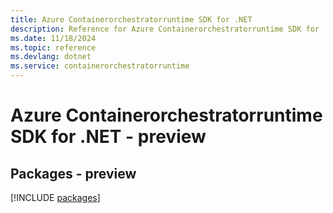 ```yaml
---
title: Azure Containerorchestratorruntime SDK for .NET
description: Reference for Azure Containerorchestratorruntime SDK for .NET
ms.date: 11/18/2024
ms.topic: reference
ms.devlang: dotnet
ms.service: containerorchestratorruntime
---
```

# Azure Containerorchestratorruntime SDK for .NET - preview
## Packages - preview
[!INCLUDE [packages](containerorchestratorruntime-index.md)]